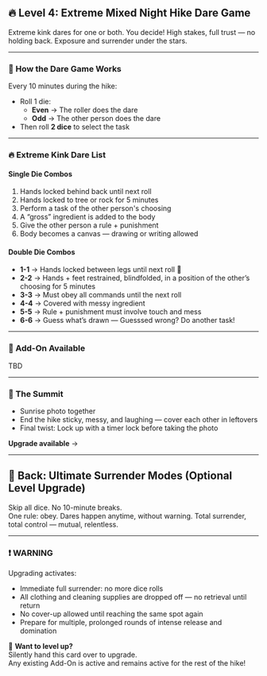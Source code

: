 ## 🔥 Level 4: Extreme Mixed Night Hike Dare Game

Extreme kink dares for one or both. You decide!
High stakes, full trust — no holding back. Exposure and surrender under the stars.

---

### 🎲 How the Dare Game Works

Every 10 minutes during the hike:

- Roll 1 die:  
  - **Even** → The roller does the dare  
  - **Odd** → The other person does the dare  
- Then roll **2 dice** to select the task

---

### 🔥 Extreme Kink Dare List

#### Single Die Combos

1. Hands locked behind back until next roll
2. Hands locked to tree or rock for 5 minutes
3. Perform a task of the other person's choosing
4. A “gross” ingredient is added to the body
5. Give the other person a rule + punishment
6. Body becomes a canvas — drawing or writing allowed

#### Double Die Combos

- **1-1** → Hands locked between legs until next roll 🐧
- **2-2** → Hands + feet restrained, blindfolded, in a position of the other’s choosing for 5 minutes
- **3-3** → Must obey all commands until the next roll
- **4-4** → Covered with messy ingredient
- **5-5** → Rule + punishment must involve touch and mess
- **6-6** → Guess what’s drawn — Guesssed wrong? Do another task!

---

### 🧩 Add-On Available

TBD

---

### 🌄 The Summit

- Sunrise photo together  
- End the hike sticky, messy, and laughing — cover each other in leftovers  
- Final twist: Lock up with a timer lock before taking the photo

**Upgrade available** → 

---

## 🔗 Back: Ultimate Surrender Modes (Optional Level Upgrade)

Skip all dice. No 10-minute breaks.  
One rule: obey. Dares happen anytime, without warning. Total surrender, total control — mutual, relentless.

---

### ❗️ WARNING

Upgrading activates:

- Immediate full surrender: no more dice rolls  
- All clothing and cleaning supplies are dropped off — no retrieval until return
- No cover-up allowed until reaching the same spot again
- Prepare for multiple, prolonged rounds of intense release and domination

💌 **Want to level up?**  
Silently hand this card over to upgrade.  
Any existing Add-On is active and remains active for the rest of the hike!
